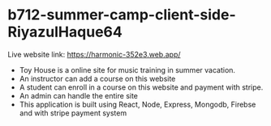 # b712-summer-camp-client-side-RiyazulHaque64

Live website link: https://harmonic-352e3.web.app/

- Toy House is a online site for music training in summer vacation.
- An instructor can add a course on this website
- A student can enroll in a course on this website and payment with stripe.
- An admin can handle the entire site
- This application is built using React, Node, Express, Mongodb, Firebse and with stripe payment system
